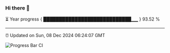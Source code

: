 ### Hi there 👋

⏳ Year progress { ████████████████████████████▁▁ } 93.52 %

---

⏰ Updated on Sun, 08 Dec 2024 06:24:07 GMT

![Progress Bar CI](https://github.com/liununu/liununu/workflows/Progress%20Bar%20CI/badge.svg)
